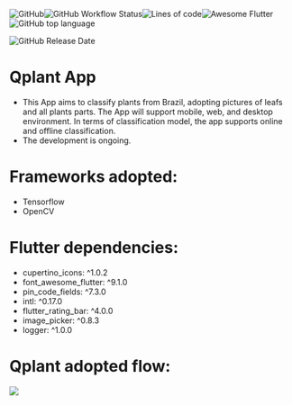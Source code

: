 ![GitHub](https://img.shields.io/github/license/hbgit/qplant?style=flat-square)![GitHub Workflow Status](https://img.shields.io/github/workflow/status/hbgit/qplant/Flutter%20CI?style=flat-square)![Lines of code](https://img.shields.io/tokei/lines/github/hbgit/qplant?style=flat-square)![Awesome Flutter](https://img.shields.io/badge/Awesome-Flutter-blue.svg?longCache=true&style=flat-square)![GitHub top language](https://img.shields.io/github/languages/top/hbgit/qplant?style=flat-square)

![GitHub Release Date](https://img.shields.io/github/release-date/hbgit/qplant?style=flat-square)

# Qplant   App
- This App aims to classify plants from Brazil, adopting pictures of leafs and all plants parts. The App will support mobile, web, and desktop environment. In terms of classification model, the app supports online and offline classification.
- The development is ongoing.

# Frameworks adopted:
- Tensorflow
- OpenCV

# Flutter dependencies:
- cupertino_icons: ^1.0.2
- font_awesome_flutter: ^9.1.0
- pin_code_fields: ^7.3.0
- intl: ^0.17.0
- flutter_rating_bar: ^4.0.0
- image_picker: ^0.8.3
- logger: ^1.0.0

# Qplant adopted flow:

[![](https://mermaid.ink/img/eyJjb2RlIjoiZ3JhcGggTFJcbiAgICBBW1N0YXJ0IEFwcF0gLS0-IEJ7SWRlbnRpZnkgcGxhdGZvcm19XG4gICAgQiAtLT58T25lfCBDW2ZhOmZhLW1vYmlsZSBNb2JpbGVdXG4gICAgQiAtLT58VHdvfCBEW2ZhOmZhLXNpdGVtYXAgV2ViXVxuICAgIEIgLS0-fFRocmVlfCBFW2ZhOmZhLWRlc2t0b3AgRGVza3RvcF1cbiAgICBDIC0tPiBGW01vZGVsXVxuICAgIEQgLS0-IEZcbiAgICBFIC0tPiBGXG4gICAgRiAtLT4gR1tmYTpmYS1jbG91ZCBPbmxpbmUgQVBJXVxuICAgIEYgLS0-IEhbZmE6ZmEtY29nIE9mZmxpbmUgTGl0ZV1cbiAgICBHIC0tPiBJW0NsYXNzaWZjYXRpb25dXG4gICAgSCAtLT4gSVxuICAgIEkgLS0-IHxQcmVwcm9jZXNzaW5nfCBKW09wZW5DVl1cbiAgICBJIC0tPiB8RGVlcCBMZWFybm5pbmd8IExbVGVuc29yZmxvd10gXG4gICAgSiAtLT4gTVtmYTpmYS1ib29rIFJlcG9ydGluZyBhbmQgQ2F0YWxvZyBNYWtlcl1cbiAgICBMIC0tPiBNICIsIm1lcm1haWQiOnsidGhlbWUiOiJkZWZhdWx0In0sInVwZGF0ZUVkaXRvciI6dHJ1ZSwiYXV0b1N5bmMiOnRydWUsInVwZGF0ZURpYWdyYW0iOmZhbHNlfQ)](https://mermaid-js.github.io/mermaid-live-editor/edit#eyJjb2RlIjoiZ3JhcGggTFJcbiAgICBBW1N0YXJ0IEFwcF0gLS0-IEJ7SWRlbnRpZnkgcGxhdGZvcm19XG4gICAgQiAtLT58T25lfCBDW2ZhOmZhLW1vYmlsZSBNb2JpbGVdXG4gICAgQiAtLT58VHdvfCBEW2ZhOmZhLXNpdGVtYXAgV2ViXVxuICAgIEIgLS0-fFRocmVlfCBFW2ZhOmZhLWRlc2t0b3AgRGVza3RvcF1cbiAgICBDIC0tPiBGW01vZGVsXVxuICAgIEQgLS0-IEZcbiAgICBFIC0tPiBGXG4gICAgRiAtLT4gR1tmYTpmYS1jbG91ZCBPbmxpbmUgQVBJXVxuICAgIEYgLS0-IEhbZmE6ZmEtY29nIE9mZmxpbmUgTGl0ZV1cbiAgICBHIC0tPiBJW0NsYXNzaWZjYXRpb25dXG4gICAgSCAtLT4gSVxuICAgIEkgLS0-IHxQcmVwcm9jZXNzaW5nfCBKW09wZW5DVl1cbiAgICBJIC0tPiB8RGVlcCBMZWFybm5pbmd8IExbVGVuc29yZmxvd10gXG4gICAgSiAtLT4gTVtmYTpmYS1ib29rIFJlcG9ydGluZyBhbmQgQ2F0YWxvZyBNYWtlcl1cbiAgICBMIC0tPiBNICIsIm1lcm1haWQiOiJ7XG4gIFwidGhlbWVcIjogXCJkZWZhdWx0XCJcbn0iLCJ1cGRhdGVFZGl0b3IiOnRydWUsImF1dG9TeW5jIjp0cnVlLCJ1cGRhdGVEaWFncmFtIjpmYWxzZX0)
